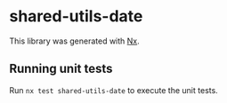 # shared-utils-date

This library was generated with [Nx](https://nx.dev).

## Running unit tests

Run `nx test shared-utils-date` to execute the unit tests.
